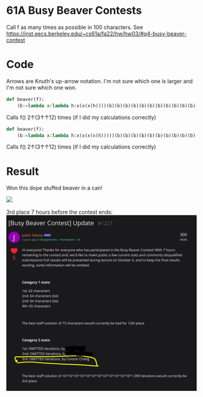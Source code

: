 # 61A Busy Beaver Contests
Call f as many times as possible in 100 characters. See https://inst.eecs.berkeley.edu/~cs61a/fa22/hw/hw03/#q4-busy-beaver-contest

# Code
Arrows are Knuth's up-arrow notation. I'm not sure which one is larger and I'm not sure which one won.
```py
def beaver(f):
    (b:=lambda x:lambda h:x(x(x(h))))(b)(b)(b)(b)(b)(b)(b)(b)(b)(b)(b)(lambda h:lambda:h()or h())(f)()
```
Calls f() 2↑(3↑↑12) times (if I did my calculations correctly)

```py
def beaver(f):
    (b:=lambda x:lambda h:x(x(x(x(h)))))(b)(b)(b)(b)(b)(b)(b)(b)(b)(b)(lambda h:lambda:h()or h())(f)()
```
Calls f() 2↑(3↑↑12) times (if I did my calculations correctly)

# Result
Won this dope stuffed beaver in a can!

<img src="award.png" width=400px>

3rd place 7 hours before the contest ends:
<img src="ed_result.png">
